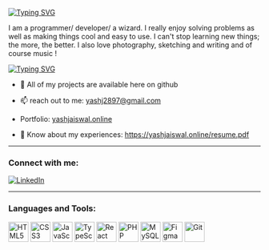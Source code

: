 [![Typing SVG](https://readme-typing-svg.demolab.com?font=Fira+Code&duration=3000&pause=10&color=1E924D&width=435&lines=Hello%2C+world!;I+am+Yash%2C;a+frontend+developer+based+in+India+)](https://git.io/typing-svg)


I am a programmer/ developer/ a wizard. I really enjoy solving problems as well as making things cool and easy to use. I can't stop learning new things; the more, the better. I also love photography, sketching and writing and of course music !

[![Typing SVG](https://readme-typing-svg.demolab.com?font=Fira+Code&duration=3000&pause=10&color=1E924D&width=435&lines=I+am+currently+looking+for+work;and+I'd+love+to+hear+from+you)](https://git.io/typing-svg)
- 💼 All of my projects are available here on github

- 📫 reach out to me: yashj2897@gmail.com
- Portfolio: [yashjaiswal.online](https://yashjaiswal.online/)
- 📄 Know about my experiences: https://yashjaiswal.online/resume.pdf <!-- Replace # with actual resume link if you have one -->

---

### Connect with me:
[![LinkedIn](https://img.shields.io/badge/LinkedIn-0A66C2?style=for-the-badge&logo=linkedin&logoColor=white)](https://www.linkedin.com/in/yash-jaiswal001/)


---

### Languages and Tools:

<p align="left">
  <img src="https://cdn.jsdelivr.net/gh/devicons/devicon/icons/html5/html5-original.svg" alt="HTML5" width="40" height="40"/>
  <img src="https://cdn.jsdelivr.net/gh/devicons/devicon/icons/css3/css3-original.svg" alt="CSS3" width="40" height="40"/>
  <img src="https://cdn.jsdelivr.net/gh/devicons/devicon/icons/javascript/javascript-original.svg" alt="JavaScript" width="40" height="40"/>
  <img src="https://cdn.jsdelivr.net/gh/devicons/devicon/icons/typescript/typescript-original.svg" alt="TypeScript" width="40" height="40"/>
  <img src="https://cdn.jsdelivr.net/gh/devicons/devicon/icons/react/react-original.svg" alt="React" width="40" height="40"/>
  <img src="https://cdn.jsdelivr.net/gh/devicons/devicon/icons/php/php-original.svg" alt="PHP" width="40" height="40"/>
  <img src="https://cdn.jsdelivr.net/gh/devicons/devicon/icons/mysql/mysql-original.svg" alt="MySQL" width="40" height="40"/>
  <img src="https://cdn.jsdelivr.net/gh/devicons/devicon/icons/figma/figma-original.svg" alt="Figma" width="40" height="40"/>
  <img src="https://cdn.jsdelivr.net/gh/devicons/devicon/icons/git/git-original.svg" alt="Git" width="40" height="40"/>
</p>
